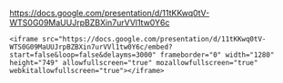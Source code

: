 https://docs.google.com/presentation/d/11tKKwq0tV-WTS0G09MaUUJrpBZBXin7urVVl1tw0Y6c




```<iframe src="https://docs.google.com/presentation/d/11tKKwq0tV-WTS0G09MaUUJrpBZBXin7urVVl1tw0Y6c/embed?start=false&loop=false&delayms=3000" frameborder="0" width="1280" height="749" allowfullscreen="true" mozallowfullscreen="true" webkitallowfullscreen="true"></iframe>```